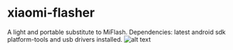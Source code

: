 # xiaomi-flasher
A light and portable substitute to MiFlash.
Dependencies: latest android sdk platform-tools and usb drivers installed.
![alt text](https://i.ibb.co/kgXPZfX/New-Project.png)
